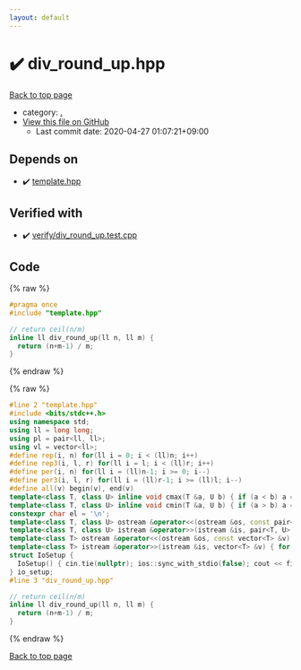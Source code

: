 ```yaml
---
layout: default
---
```


<!-- mathjax config similar to math.stackexchange -->
<script type="text/javascript" async
  src="https://cdnjs.cloudflare.com/ajax/libs/mathjax/2.7.5/MathJax.js?config=TeX-MML-AM_CHTML">
</script>
<script type="text/x-mathjax-config">
  MathJax.Hub.Config({
    TeX: { equationNumbers: { autoNumber: "AMS" }},
    tex2jax: {
      inlineMath: [ ['$','$'] ],
      processEscapes: true
    },
    "HTML-CSS": { matchFontHeight: false },
    displayAlign: "left",
    displayIndent: "2em"
  });
</script>

<script type="text/javascript" src="https://cdnjs.cloudflare.com/ajax/libs/jquery/3.4.1/jquery.min.js"></script>
<script src="https://cdn.jsdelivr.net/npm/jquery-balloon-js@1.1.2/jquery.balloon.min.js" integrity="sha256-ZEYs9VrgAeNuPvs15E39OsyOJaIkXEEt10fzxJ20+2I=" crossorigin="anonymous"></script>
<script type="text/javascript" src="../assets/js/copy-button.js"></script>
<link rel="stylesheet" href="../assets/css/copy-button.css" />


# :heavy_check_mark: div_round_up.hpp

<a href="../index.html">Back to top page</a>

* category: <a href="../index.html#5058f1af8388633f609cadb75a75dc9d">.</a>
* <a href="{{ site.github.repository_url }}/blob/master/div_round_up.hpp">View this file on GitHub</a>
    - Last commit date: 2020-04-27 01:07:21+09:00




## Depends on

* :heavy_check_mark: <a href="template.hpp.html">template.hpp</a>


## Verified with

* :heavy_check_mark: <a href="../verify/verify/div_round_up.test.cpp.html">verify/div_round_up.test.cpp</a>


## Code

<a id="unbundled"></a>
{% raw %}
```cpp
#pragma once
#include "template.hpp"

// return ceil(n/m)
inline ll div_round_up(ll n, ll m) {
  return (n+m-1) / m;
}

```
{% endraw %}

<a id="bundled"></a>
{% raw %}
```cpp
#line 2 "template.hpp"
#include <bits/stdc++.h>
using namespace std;
using ll = long long;
using pl = pair<ll, ll>;
using vl = vector<ll>;
#define rep(i, n) for(ll i = 0; i < (ll)n; i++)
#define rep3(i, l, r) for(ll i = l; i < (ll)r; i++)
#define per(i, n) for(ll i = (ll)n-1; i >= 0; i--)
#define per3(i, l, r) for(ll i = (ll)r-1; i >= (ll)l; i--)
#define all(v) begin(v), end(v)
template<class T, class U> inline void cmax(T &a, U b) { if (a < b) a = b; }
template<class T, class U> inline void cmin(T &a, U b) { if (a > b) a = b; }
constexpr char el = '\n';
template<class T, class U> ostream &operator<<(ostream &os, const pair<T, U> &p) { os << p.first << " " << p.second; return os; }
template<class T, class U> istream &operator>>(istream &is, pair<T, U> &p) { is >> p.first >> p.second; return is; }
template<class T> ostream &operator<<(ostream &os, const vector<T> &v) { rep(i, v.size()) os << v[i] << (i+1 != v.size() ? " " : ""); return os; }
template<class T> istream &operator>>(istream &is, vector<T> &v) { for(T &i : v) is >> i; return is; }
struct IoSetup {
  IoSetup() { cin.tie(nullptr); ios::sync_with_stdio(false); cout << fixed << setprecision(15); cerr << fixed << setprecision(15); }
} io_setup;
#line 3 "div_round_up.hpp"

// return ceil(n/m)
inline ll div_round_up(ll n, ll m) {
  return (n+m-1) / m;
}

```
{% endraw %}

<a href="../index.html">Back to top page</a>

